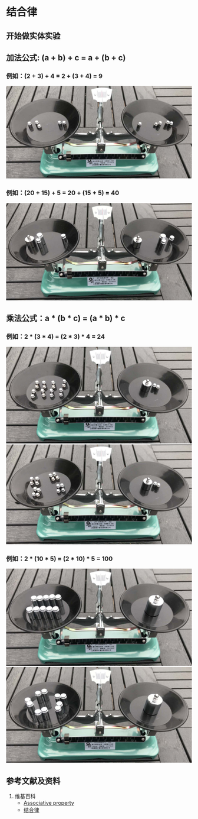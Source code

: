 # 结合律

## 开始做实体实验

## 加法公式: (a + b) + c = a + (b + c)
### 例如：(2 + 3) + 4 = 2 + (3 + 4) = 9

![](/images/数论/感受加减乘除的运算规律/结合律/1a1.jpg)

### 例如：(20 + 15) + 5 = 20 + (15 + 5) = 40

![](/images/数论/感受加减乘除的运算规律/结合律/2a1.jpg)

## 乘法公式：a * (b * c) = (a * b) * c
### 例如：2 * (3 * 4) = (2 * 3) * 4 = 24

![](/images/数论/感受加减乘除的运算规律/结合律/3a1.jpg)
![](/images/数论/感受加减乘除的运算规律/结合律/3a2.jpg)

### 例如：2 * (10 * 5) = (2 * 10) * 5 = 100

![](/images/数论/感受加减乘除的运算规律/结合律/4a1.jpg)
![](/images/数论/感受加减乘除的运算规律/结合律/4a2.jpg)

## 参考文献及资料

1. 维基百科
	- [Associative property](https://en.wikipedia.org/wiki/Associative_property) 
	- [结合律](https://zh.wikipedia.org/wiki/%E7%BB%93%E5%90%88%E5%BE%8B) 
